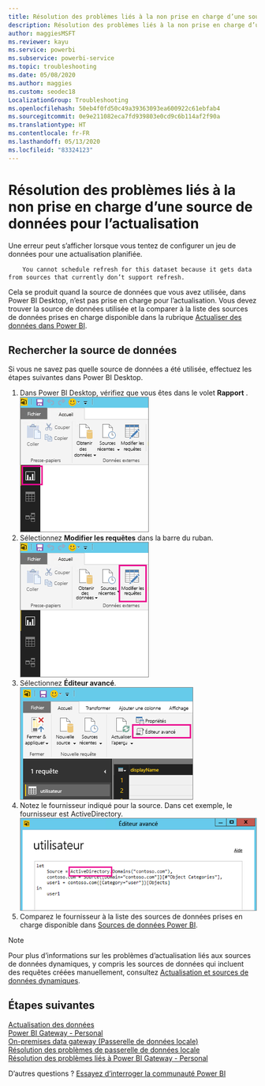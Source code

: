 ```yaml
---
title: Résolution des problèmes liés à la non prise en charge d’une source de données pour l’actualisation
description: Résolution des problèmes liés à la non prise en charge d’une source de données pour l’actualisation
author: maggiesMSFT
ms.reviewer: kayu
ms.service: powerbi
ms.subservice: powerbi-service
ms.topic: troubleshooting
ms.date: 05/08/2020
ms.author: maggies
ms.custom: seodec18
LocalizationGroup: Troubleshooting
ms.openlocfilehash: 50eb4f0fd50c49a39363093ea600922c61ebfab4
ms.sourcegitcommit: 0e9e211082eca7fd939803e0cd9c6b114af2f90a
ms.translationtype: HT
ms.contentlocale: fr-FR
ms.lasthandoff: 05/13/2020
ms.locfileid: "83324123"
---
```

# <a name="troubleshooting-unsupported-data-source-for-refresh"></a>Résolution des problèmes liés à la non prise en charge d’une source de données pour l’actualisation
Une erreur peut s’afficher lorsque vous tentez de configurer un jeu de données pour une actualisation planifiée.

        You cannot schedule refresh for this dataset because it gets data from sources that currently don’t support refresh.

Cela se produit quand la source de données que vous avez utilisée, dans Power BI Desktop, n’est pas prise en charge pour l’actualisation. Vous devez trouver la source de données utilisée et la comparer à la liste des sources de données prises en charge disponible dans la rubrique [Actualiser des données dans Power BI](refresh-data.md). 

## <a name="find-the-data-source"></a>Rechercher la source de données
Si vous ne savez pas quelle source de données a été utilisée, effectuez les étapes suivantes dans Power BI Desktop.  

1. Dans Power BI Desktop, vérifiez que vous êtes dans le volet **Rapport** .  
   ![Volet Rapport Desktop](media/service-admin-troubleshoot-unsupported-data-source-for-refresh/tshoot-report-pane.png)
2. Sélectionnez **Modifier les requêtes** dans la barre du ruban.  
   ![Modifier les requêtes](media/service-admin-troubleshoot-unsupported-data-source-for-refresh/tshoot-edit-queries.png)
3. Sélectionnez **Éditeur avancé**.  
   ![Éditeur avancé](media/service-admin-troubleshoot-unsupported-data-source-for-refresh/tshoot-advanced-editor.png)
4. Notez le fournisseur indiqué pour la source.  Dans cet exemple, le fournisseur est ActiveDirectory.  
   ![Fournisseur de source de données](media/service-admin-troubleshoot-unsupported-data-source-for-refresh/tshoot-provider.png)
5. Comparez le fournisseur à la liste des sources de données prises en charge disponible dans [Sources de données Power BI](power-bi-data-sources.md).

> [!NOTE]
> Pour plus d’informations sur les problèmes d’actualisation liés aux sources de données dynamiques, y compris les sources de données qui incluent des requêtes créées manuellement, consultez [Actualisation et sources de données dynamiques](refresh-data.md#refresh-and-dynamic-data-sources).


## <a name="next-steps"></a>Étapes suivantes
[Actualisation des données](refresh-data.md)  
[Power BI Gateway - Personal](service-gateway-personal-mode.md)  
[On-premises data gateway (Passerelle de données locale)](service-gateway-onprem.md)  
[Résolution des problèmes de passerelle de données locale](service-gateway-onprem-tshoot.md)  
[Résolution des problèmes liés à Power BI Gateway - Personal](service-admin-troubleshooting-power-bi-personal-gateway.md)  

D’autres questions ? [Essayez d’interroger la communauté Power BI](https://community.powerbi.com/)
